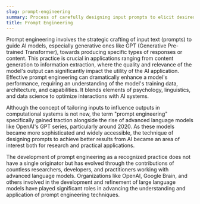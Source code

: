 ```yaml
---
slug: prompt-engineering
summary: Process of carefully designing input prompts to elicit desired outputs from language models.
title: Prompt Engineering
---
```


Prompt engineering involves the strategic crafting of input text (prompts) to guide AI models, especially generative ones like GPT (Generative Pre-trained Transformer), towards producing specific types of responses or content. This practice is crucial in applications ranging from content generation to information extraction, where the quality and relevance of the model's output can significantly impact the utility of the AI application. Effective prompt engineering can dramatically enhance a model's performance, requiring an understanding of the model's training data, architecture, and capabilities. It blends elements of psychology, linguistics, and data science to optimize interactions with AI systems.

Although the concept of tailoring inputs to influence outputs in computational systems is not new, the term "prompt engineering" specifically gained traction alongside the rise of advanced language models like OpenAI's GPT series, particularly around 2020. As these models became more sophisticated and widely accessible, the technique of designing prompts to achieve better results from AI became an area of interest both for research and practical applications.

The development of prompt engineering as a recognized practice does not have a single originator but has evolved through the contributions of countless researchers, developers, and practitioners working with advanced language models. Organizations like OpenAI, Google Brain, and others involved in the development and refinement of large language models have played significant roles in advancing the understanding and application of prompt engineering techniques.
